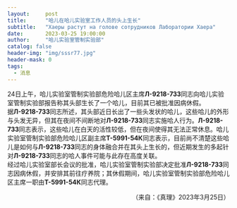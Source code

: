 ```yaml
---
layout:     post
title:      "哈儿在哈儿实验室工作人员的头上生长"
subtitle:   "Хаеры растут на голове сотрудников Лаборатории Хаера"
date:       2023-03-25 19:00:00
author:     "哈儿实验室管制实验部"
catalog: false
header-img: "img/sssr77.jpg"
header-mask: 0
tags:
  - 消息
---
```


24日上午，哈儿实验室管制实验部危险哈儿区主席**Л-9218-73З**同志向哈儿实验室管制实验部报告称其头部生长了一个哈儿，目前其已被批准因病休假。  
据**Л-9218-73З**同志所述，其头部近日长出了一些头发状的哈儿，这些哈儿的外形与头发无异，但其在夜间不间断地对**Л-9218-73З**同志实施哈人行为。**Л-9218-73З**同志表示，这些哈儿在白天的活性较低，但在夜间使得其无法正常休息。哈儿实验室管制实验部危险哈儿区副主席**Т-5991-54К**同志表示，目前尚不清楚这些哈儿是如何与**Л-9218-73З**同志的身体融合并在其头上生长的，但近期发生的多起针对**Л-9218-73З**同志的哈人事件可能与此存在高度关联。  
经过哈儿实验室部长会议的批准，哈儿实验室管制实验部决定批准**Л-9218-73З**同志因病休假，并安排其前往疗养院；其休假期间，哈儿实验室管制实验部危险哈儿区主席一职由**Т-5991-54К**同志代理。
<div style="text-align: right">（来自：《真理》2023年3月25日）</div>